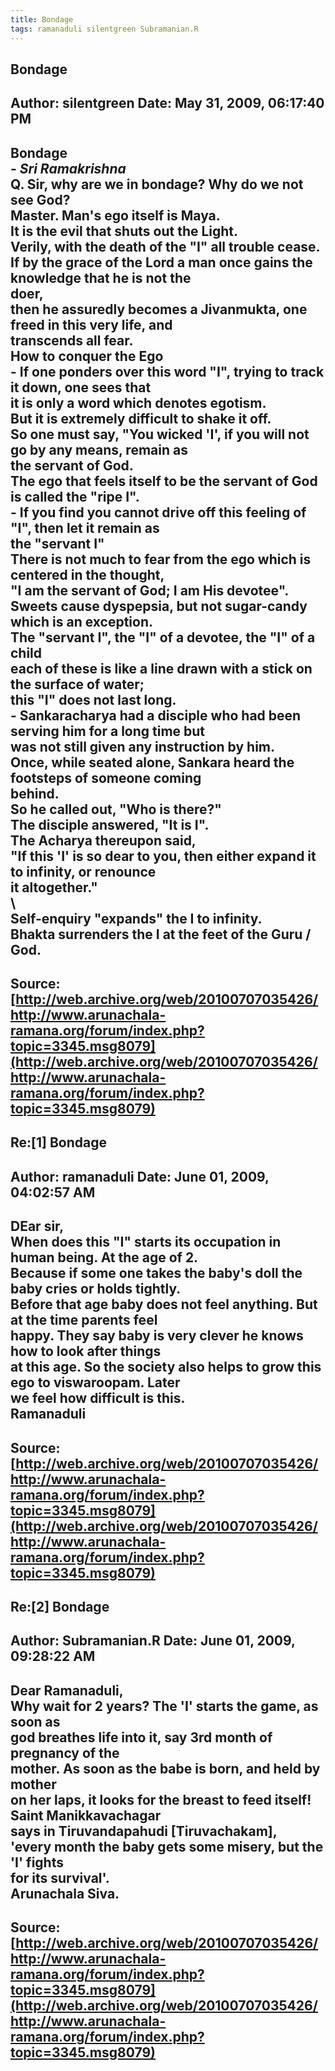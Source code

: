 ```yaml
--- 
title: Bondage   
tags: ramanaduli silentgreen Subramanian.R  
---  
```

## Bondage  
Author: silentgreen         Date: May 31, 2009, 06:17:40 PM  
---  
**Bondage**   
\- _Sri Ramakrishna_   
Q. Sir, why are we in bondage? Why do we not see God?   
Master. Man's ego itself is Maya.   
It is the evil that shuts out the Light.   
Verily, with the death of the "I" all trouble cease.   
If by the grace of the Lord a man once gains the knowledge that he is not the  
doer,   
then he assuredly becomes a Jivanmukta, one freed in this very life, and  
transcends all fear.   
How to conquer the Ego   
\- If one ponders over this word "I", trying to track it down, one sees that  
it is only a word which denotes egotism.   
But it is extremely difficult to shake it off.   
So one must say, "You wicked 'I', if you will not go by any means, remain as  
the servant of God.   
The ego that feels itself to be the servant of God is called the "ripe I".   
\- If you find you cannot drive off this feeling of "I", then let it remain as  
the "servant I"   
There is not much to fear from the ego which is centered in the thought,   
"I am the servant of God; I am His devotee".   
Sweets cause dyspepsia, but not sugar-candy which is an exception.   
The "servant I", the "I" of a devotee, the "I" of a child   
each of these is like a line drawn with a stick on the surface of water;   
this "I" does not last long.   
\- Sankaracharya had a disciple who had been serving him for a long time but  
was not still given any instruction by him.   
Once, while seated alone, Sankara heard the footsteps of someone coming  
behind.   
So he called out, "Who is there?"   
The disciple answered, "It is I".   
The Acharya thereupon said,   
"If this 'I' is so dear to you, then either expand it to infinity, or renounce  
it altogether."   
\   
Self-enquiry "expands" the I to infinity.   
Bhakta surrenders the I at the feet of the Guru / God.
 ---  
Source:[http://web.archive.org/web/20100707035426/http://www.arunachala-ramana.org/forum/index.php?topic=3345.msg8079](http://web.archive.org/web/20100707035426/http://www.arunachala-ramana.org/forum/index.php?topic=3345.msg8079)   
---  

## Re:[1] Bondage  
Author: ramanaduli          Date: June 01, 2009, 04:02:57 AM  
---  
DEar sir,   
When does this "I" starts its occupation in human being. At the age of 2.  
Because if some one takes the baby's doll the baby cries or holds tightly.   
Before that age baby does not feel anything. But at the time parents feel  
happy. They say baby is very clever he knows how to look after things   
at this age. So the society also helps to grow this ego to viswaroopam. Later  
we feel how difficult is this.   
Ramanaduli
 ---  
Source:[http://web.archive.org/web/20100707035426/http://www.arunachala-ramana.org/forum/index.php?topic=3345.msg8079](http://web.archive.org/web/20100707035426/http://www.arunachala-ramana.org/forum/index.php?topic=3345.msg8079)   
---  

## Re:[2] Bondage  
Author: Subramanian.R       Date: June 01, 2009, 09:28:22 AM  
---  
Dear Ramanaduli,   
Why wait for 2 years? The 'I' starts the game, as soon as   
god breathes life into it, say 3rd month of pregnancy of the   
mother. As soon as the babe is born, and held by mother   
on her laps, it looks for the breast to feed itself! Saint Manikkavachagar  
says in Tiruvandapahudi [Tiruvachakam],   
'every month the baby gets some misery, but the 'I' fights   
for its survival'.   
Arunachala Siva.
 ---  
Source:[http://web.archive.org/web/20100707035426/http://www.arunachala-ramana.org/forum/index.php?topic=3345.msg8079](http://web.archive.org/web/20100707035426/http://www.arunachala-ramana.org/forum/index.php?topic=3345.msg8079)   
---  

